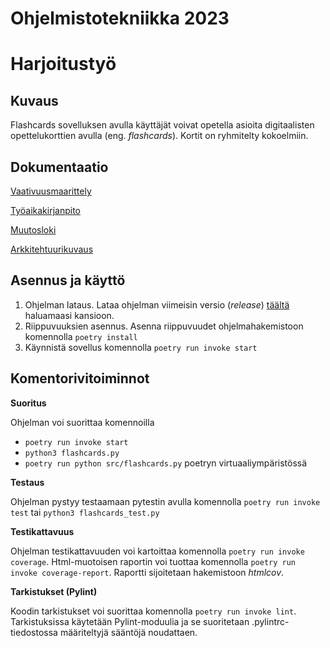 # Ohjelmistotekniikka 2023

# Harjoitustyö
## Kuvaus
Flashcards sovelluksen avulla käyttäjät voivat opetella asioita digitaalisten opettelukorttien avulla (eng. *flashcards*). Kortit on ryhmitelty kokoelmiin. 



## Dokumentaatio
[Vaativuusmaarittely](https://github.com/platipus82/ot-harjoitustyo/blob/main/dokumentaatio/vaatimusmaarittely.md)

[Työaikakirjanpito](https://github.com/platipus82/ot-harjoitustyo/blob/main/dokumentaatio/tyoaikakirjanpito.md)

[Muutosloki](https://github.com/platipus82/ot-harjoitustyo/blob/main/dokumentaatio/changelog.md)

[Arkkitehtuurikuvaus](https://github.com/platipus82/ot-harjoitustyo/blob/main/dokumentaatio/arkkitehtuuri.MD)

## Asennus ja käyttö
1. Ohjelman lataus. Lataa ohjelman viimeisin versio (_release_) [täältä](https://github.com/platipus82/ot-harjoitustyo/releases/tag/viikko5) haluamaasi kansioon.
2. Riippuvuuksien asennus. Asenna riippuvuudet ohjelmahakemistoon komennolla `poetry install`
3. Käynnistä sovellus komennolla `poetry run invoke start`


## Komentorivitoiminnot
**Suoritus**

Ohjelman voi suorittaa komennoilla
- `poetry run invoke start` 
- `python3 flashcards.py` 
- `poetry run python src/flashcards.py` poetryn virtuaaliympäristössä 


**Testaus**

Ohjelman pystyy testaamaan pytestin avulla komennolla `poetry run invoke test` tai `python3 flashcards_test.py`


**Testikattavuus**

Ohjelman testikattavuuden voi kartoittaa komennolla `poetry run invoke coverage`. Html-muotoisen raportin voi tuottaa komennolla `poetry run invoke coverage-report`. Raportti sijoitetaan hakemistoon _htmlcov_.

**Tarkistukset (Pylint)**

Koodin tarkistukset voi suorittaa komennolla `poetry run invoke lint`. Tarkistuksissa käytetään Pylint-moduulia ja se suoritetaan .pylintrc-tiedostossa määriteltyjä sääntöjä noudattaen.
